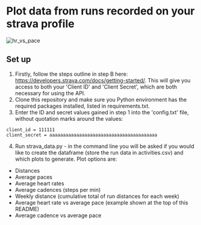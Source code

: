 # Plot data from runs recorded on your strava profile

![hr_vs_pace](https://github.com/Henryp1997/strava_plotting/assets/118852495/b3b4bc99-7941-4a7e-b1d7-ef5cd200421e)

## Set up
1. Firstly, follow the steps outline in step B here: https://developers.strava.com/docs/getting-started/. This will give you access to both your 'Client ID' and 'Client Secret', which are both necessary for using the API.
2. Clone this repository and make sure you Python environment has the required packages installed, listed in requirements.txt.
3. Enter the ID and secret values gained in step 1 into the 'config.txt' file, without quotation marks around the values:
```plaintext
client_id = 111111
client_secret = aaaaaaaaaaaaaaaaaaaaaaaaaaaaaaaaaaaaaaaa
```
4. Run strava_data.py - in the command line you will be asked if you would like to create the dataframe (store the run data in activities.csv) and which plots to generate. Plot options are:
- Distances
- Average paces
- Average heart rates
- Average cadences (steps per min)
- Weekly distance (cumulative total of run distances for each week)
- Average heart rate vs average pace (example shown at the top of this README)
- Average cadence vs average pace
